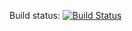 Build status: [![Build Status](https://travis-ci.org/cdman/n-queens-special.svg?branch=master)](https://travis-ci.org/cdman/n-queens-special)

